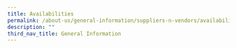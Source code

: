 ```yaml
---
title: Availabilities
permalink: /about-us/general-information/suppliers-n-vendors/availabilities/
description: ""
third_nav_title: General Information
---
```

